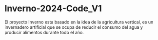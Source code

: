 # Inverno-2024-Code_V1
El proyecto Inverno esta basado en la idea de la agricultura vertical, es un invernadero artificial que se ocupa de reducir el consumo del agua y producir alimentos durante todo el año.
